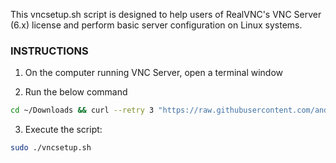 This vncsetup.sh script is designed to help users of RealVNC's VNC Server (6.x) license and perform basic server configuration on Linux systems.

### INSTRUCTIONS

1.  On the computer running VNC Server, open a terminal window

2.  Run the below command
```sh
cd ~/Downloads && curl --retry 3 "https://raw.githubusercontent.com/andrewwoodhouse/vncsetup-helper-linux/master/vncsetup.sh" -o vncsetup.sh && chmod 0755 vncsetup.sh
```
3.  Execute the script:
```sh
sudo ./vncsetup.sh
```
